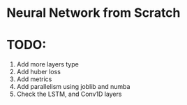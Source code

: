 # Neural Network from Scratch

# TODO:
1. Add more layers type
2. Add huber loss
3. Add metrics
4. Add parallelism using joblib and numba
5. Check the LSTM, and Conv1D layers